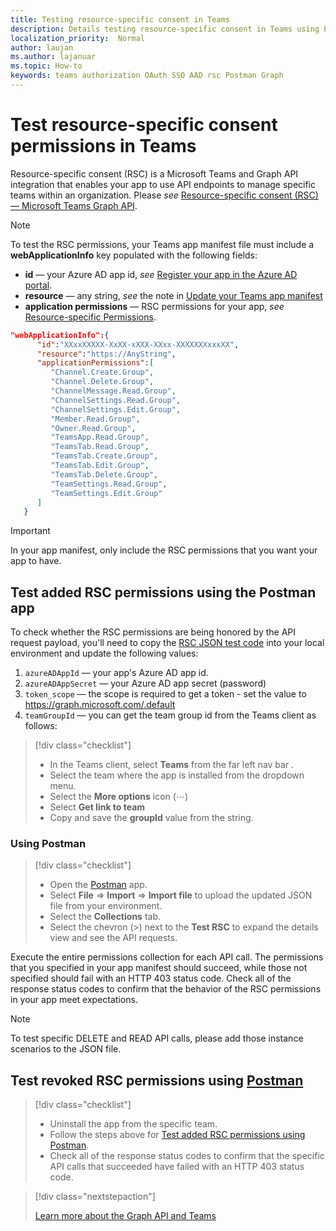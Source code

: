 ```yaml
---
title: Testing resource-specific consent in Teams
description: Details testing resource-specific consent in Teams using Postman
localization_priority:  Normal
author: laujan
ms.author: lajanuar
ms.topic: How-to
keywords: teams authorization OAuth SSO AAD rsc Postman Graph
---
```


# Test resource-specific consent permissions  in Teams

Resource-specific consent (RSC) is a Microsoft Teams and Graph API integration that enables your app to use API endpoints to manage specific teams within an organization. Please *see*  [Resource-specific consent (RSC) — Microsoft Teams Graph API](resource-specific-consent.md).

> [!NOTE]
>To test the RSC permissions, your Teams app manifest file must include a **webApplicationInfo** key populated with the following fields:
>
> - **id**  — your Azure AD app id, *see* [Register your app in the Azure AD portal](resource-specific-consent.md#register-your-app-with-microsoft-identity-platform-via-the-azure-ad-portal).
> - **resource**  — any string, *see* the note in  [Update your Teams app manifest](resource-specific-consent.md#update-your-teams-app-manifest)
> - **application permissions** — RSC permissions for  your app, *see* [Resource-specific Permissions](resource-specific-consent.md#resource-specific-permissions).

```json
"webApplicationInfo":{
      "id":"XXxxXXXXX-XxXX-xXXX-XXxx-XXXXXXXxxxXX",
      "resource":"https://AnyString",
      "applicationPermissions":[
         "Channel.Create.Group",
         "Channel.Delete.Group",
         "ChannelMessage.Read.Group",
         "ChannelSettings.Read.Group",
         "ChannelSettings.Edit.Group",
         "Member.Read.Group",
         "Owner.Read.Group",
         "TeamsApp.Read.Group",
         "TeamsTab.Read.Group",
         "TeamsTab.Create.Group",
         "TeamsTab.Edit.Group",
         "TeamsTab.Delete.Group",
         "TeamSettings.Read.Group",
         "TeamSettings.Edit.Group"
      ]
   }
```

>[!IMPORTANT]
>In your app manifest, only include the RSC permissions that you want your app to have.

## Test added RSC permissions using the Postman app

To check whether the RSC permissions are being honored by the API request payload, you'll need to copy the [RSC JSON test code](test-rsc-json-file.md) into your local environment and update the following values:

1. `azureADAppId`  — your app's Azure AD app id.
1. `azureADAppSecret`  — your Azure AD app secret (password)
1. `token_scope`  — the scope is required to get a token - set the value to https://graph.microsoft.com/.default
1. `teamGroupId` — you can get the team group id from the Teams client as follows:

> [!div class="checklist"]
>
> * In the Teams client, select **Teams** from the far left nav bar .
> * Select the team where the app is installed from the dropdown menu.
> * Select the **More options** icon (&#8943;)
> * Select **Get link to team** 
> * Copy and save the **groupId** value from the string.

### Using Postman

> [!div class="checklist"]
>
> * Open the [Postman](https://www.postman.com) app.
> * Select **File** => **Import** => **Import file** to upload the updated JSON file from your environment.  
> * Select the **Collections** tab. 
> * Select the chevron (>) next to the **Test RSC** to expand the details view and see the API requests.

Execute the entire permissions collection for each API call. The permissions that you specified in your app manifest should succeed, while those not specified should fail with an HTTP 403 status code. Check all of the response status codes to confirm that the behavior of the RSC permissions in your app meet expectations.

>[!NOTE]
>To test specific DELETE and READ API calls, please add those instance scenarios to the JSON file.

## Test  revoked RSC permissions using [Postman](https://www.postman.com/)

> [!div class="checklist"]
>
> * Uninstall the app from the specific team.
> * Follow the steps above for [Test added RSC permissions using Postman](#test-added-rsc-permissions-using-the-postman-app).
> * Check all of the response status codes to confirm that the specific API calls that succeeded have failed with an HTTP 403 status code.

> [!div class="nextstepaction"]
>
> [Learn more about the Graph API and Teams](/graph/api/resources/teams-api-overview?view=graph-rest-1.0)
